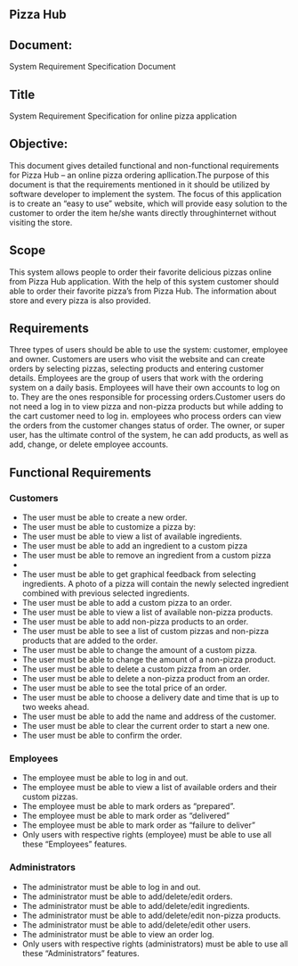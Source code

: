 ## Pizza Hub

## Document:
System Requirement Specification Document

## Title
System Requirement Specification for online pizza application

## Objective:
This document gives detailed functional and non-functional requirements for Pizza Hub – an online pizza ordering apllication.The purpose of 
this document is that the requirements mentioned in it should be utilized by software developer to implement the system.
The focus of this application is to create an “easy to use” website, which will provide easy solution to the customer to order the item he/she wants 
directly throughinternet without visiting the store.

## Scope
This system allows people to order their favorite delicious pizzas online from Pizza Hub application. With the help of this system customer
should able to order their favorite pizza’s from  Pizza Hub. The information about store and every pizza is also provided.

## Requirements 

Three types of users should be able to use the system: customer, employee and owner. 
Customers are users who visit the website and can create orders by selecting pizzas, 
selecting products and entering customer details. Employees are the group of users that work 
with the ordering system on a daily basis. Employees will have their own accounts to log on to. 
They are the ones responsible for processing orders.Customer users do not need a log in
to view pizza and non-pizza products but while adding to the cart customer need to log in.
employees who process orders can view the orders from the customer changes status of order.
The owner, or super user, has the ultimate control of the system, he can add products, as well as add, change, or delete employee accounts.

## Functional Requirements
### Customers 
- The user must be able to create a new order. 
-  The user must be able to customize a pizza by: 
- The user must be able to view a list of available ingredients. 
- The user must be able to add an ingredient to a custom pizza 
- The user must be able to remove an ingredient from a custom pizza 
- 
- The user must be able to get graphical feedback from selecting ingredients. A photo of a 
  pizza will contain the newly selected ingredient combined with previous selected ingredients. 
- The user must be able to add a custom pizza to an order. 
- The user must be able to view a list of available non-pizza products. 
- The user must be able to add non-pizza products to an order. 
- The user must be able to see a list of custom pizzas and non-pizza products that are added to 
   the order. 
- The user must be able to change the amount of a custom pizza. 
- The user must be able to change the amount of a non-pizza product. 
- The user must be able to delete a custom pizza from an order. 
- The user must be able to delete a non-pizza product from an order. 
- The user must be able to see the total price of an order. 
- The user must be able to choose a delivery date and time that is up to two weeks ahead. 
- The user must be able to add the name and address of the customer. 
- The user must be able to clear the current order to start a new one. 
- The user must be able to confirm the order. 
### Employees 
- The employee must be able to log in and out. 
- The employee must be able to view a list of available orders and their custom pizzas. 
- The employee must be able to mark orders as “prepared”. 
- The employee must be able to mark order as “delivered” 
- The employee must be able to mark order as “failure to deliver” 
- Only users with respective rights (employee) must be able to use all these “Employees” features. 

### Administrators 
- The administrator must be able to log in and out. 
- The administrator must be able to add/delete/edit orders. 
- The administrator must be able to add/delete/edit ingredients. 
- The administrator must be able to add/delete/edit non-pizza products. 
- The administrator must be able to add/delete/edit other users. 
- The administrator must be able to view an order log. 
- Only users with respective rights (administrators) must be able to use all these “Administrators” features.
